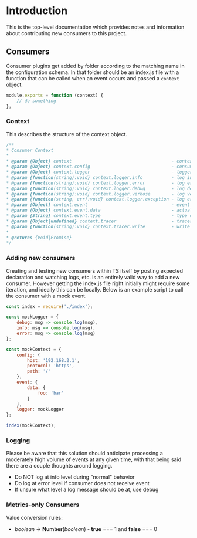 # Introduction

This is the top-level documentation which provides notes and information about contributing new consumers to this project.

## Consumers

Consumer plugins get added by folder according to the matching name in the configuration schema.  In that folder should be an index.js file with a function that can be called when an event occurs and passed a ```context``` object.

```javascript
module.exports = function (context) {
    // do something
};
```

### Context

This describes the structure of the context object.

```javascript
/**
* Consumer Context
*
* @param {Object} context                                      - context of execution
* @param {Object} context.config                               - consumer's config
* @param {Object} context.logger                               - logger instance
* @param {function(string):void} context.logger.info           - log info message
* @param {function(string):void} context.logger.error          - log error message
* @param {function(string):void} context.logger.debug          - log debug message
* @param {function(string):void} context.logger.verbose        - log verbose message
* @param {function(string, err):void} context.logger.exception - log error message with error's traceback
* @param {Object} context.event                                - event to process
* @param {Object} context.event.data                           - actual data to process
* @param {String} context.event.type                           - type of data to process: systemInfo|event
* @param {Object|undefined} context.tracer                     - tracer object
* @param {function(string):void} context.tracer.write          - write data to tracer
*
* @returns {Void|Promise}
*/
```

### Adding new consumers

Creating and testing new consumers within TS itself by posting expected declaration and watching logs, etc. is an entirely valid way to add a new consumer.  However getting the index.js file right initially might require some iteration, and ideally this can be locally.  Below is an example script to call the consumer with a mock event.

```javascript
const index = require('./index');

const mockLogger = {
    debug: msg => console.log(msg),
    info: msg => console.log(msg),
    error: msg => console.log(msg)
};

const mockContext = {
    config: {
        host: '192.168.2.1',
        protocol: 'https',
        path: '/'
    },
    event: {
        data: {
            foo: 'bar'
        }
    },
    logger: mockLogger
};

index(mockContext);
```

### Logging

Please be aware that this solution should anticipate processing a moderately high volume of events at any given time, with that being said there are a couple thoughts around logging.

- Do NOT log at info level during "normal" behavior
- Do log at error level if consumer does not receive event
- If unsure what level a log message should be at, use debug

### Metrics-only Consumers

Value conversion rules:

- *boolean* -> **Number**(*boolean*) - **true** === 1 and **false** === 0
